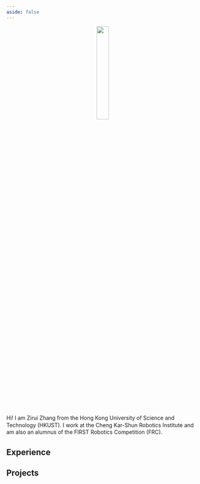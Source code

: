 ```yaml
---
aside: false
---
```


<p align="center">
  <img class="home-cover" src="/icon-round.jpg" width="25%" style="margin-bottom:25px;">
</p>

<div class="bio">
<p>
Hi! I am Zirui Zhang from the Hong Kong University of Science and Technology (HKUST). I work at the Cheng Kar-Shun Robotics Institute and am also an alumnus of the FIRST Robotics Competition (FRC).
</p>
</div>

<script setup>
import { About } from "../global/about.ts"
</script>

<h2>Experience</h2>
<BetterExperiences :experiences="About.experiences" />

<!-- <BetterPublications :publications="publications" /> -->

<h2>Projects</h2>
<BetterPublications :publications="About.projects" />

<style scoped>
.bio p {
  line-height: 1.35;
  margin-bottom: 1.2rem;
}
</style>
